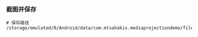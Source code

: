 ### 截图并保存

```shell
# 保存路径
/storage/emulated/0/Android/data/com.mtsahakis.mediaprojectiondemo/files/screenshots/
```
